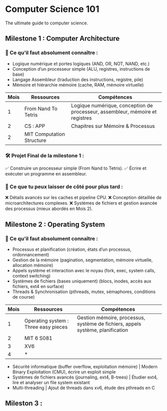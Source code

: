 # Computer Science 101 
The ultimate guide to computer science.

## Milestone 1 : Computer Architecture
### 🔹 Ce qu’il faut absolument connaître :
- Logique numérique et portes logiques (AND, OR, NOT, NAND, etc.)
- Conception d’un processeur simple (ALU, registres, instructions de base)
- Langage Assembleur (traduction des instructions, registre, pile)
- Mémoire et hiérarchie mémoire (cache, RAM, mémoire virtuelle)

| Mois    |  Ressources                   | Compétences                   
|---------|-------------------------------|-----------------------------------------------------------------------------|
| 1       | From Nand To Tetris           | Logique numérique, conception de processeur, assembleur, mémoire et registres
| 2       | CS : APP                      | Chapitres sur Mémoire & Processus
| 2       | MIT Computation Structure     |   

### 🛠 Projet Final de la milestone 1 :

✅ Construire un processeur simple (From Nand to Tetris).
✅ Écrire et exécuter un programme en assembleur.

### 🛑 Ce que tu peux laisser de côté pour plus tard :

❌ Détails avancés sur les caches et pipeline CPU.
❌ Conception détaillée de microarchitectures complexes.
❌ Systèmes de fichiers et gestion avancée des processus (mieux abordés en Mois 2).

## Milestone 2 : Operating System 
### 🔹 Ce qu’il faut absolument connaître :
- Processus et planification (création, états d’un processus, ordonnancement)
- Gestion de la mémoire (pagination, segmentation, mémoire virtuelle, allocation mémoire)
- Appels système et interaction avec le noyau (fork, exec, system calls, context switching)
- Systèmes de fichiers (bases uniquement) (blocs, inodes, accès aux fichiers, ext4 en surface)
- Threads & Synchronisation (pthreads, mutex, sémaphores, conditions de course)

| Mois    |  Ressources                           | Compétences                   
|---------|---------------------------------------|-------------------------------------------------------------------------------|
| 1       | Operating system : Three easy pieces  | Gestion mémoire, processus, système de fichiers, appels système, planification
| 2       | MIT 6 S081                            |  
| 3       | XV6                                   |  
| 4       | *                                     |  

* Sécurité informatique (buffer overflow, exploitation mémoire) | Modern Binary Exploitation (CMU), écrire un exploit simple
* Systèmes de fichiers avancés (journaling, ext4, B-trees) | Étudier ext4, lire et analyser un file system existant
* Multi-threading | Ajout de threads dans xv6, étude des pthreads en C

## Mileston 3 : 





